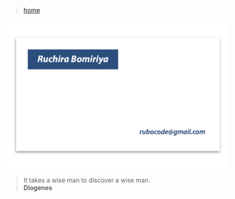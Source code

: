 > [home](../)

![card](photos/contact.png)

> It takes a wise man to discover a wise man.  
> **Diogenes**
